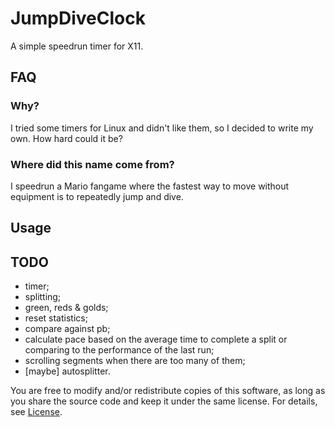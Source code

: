 # JumpDiveClock

A simple speedrun timer for X11.

## FAQ

### Why?

I tried some timers for Linux and didn't like them, so I decided to write my own. How hard could it be?

### Where did this name come from?

I speedrun a Mario fangame where the fastest way to move without equipment is to repeatedly jump and dive.

## Usage

## TODO

* timer;
* splitting;
* green, reds & golds;
* reset statistics;
* compare against pb;
* calculate pace based on the average time to complete a split or comparing to the performance of the last run;
* scrolling segments when there are too many of them;
* [maybe] autosplitter.

You are free to modify and/or redistribute copies of this software, as long as you share the source code and keep it
under the same license. For details, see [License](LICENSE).
